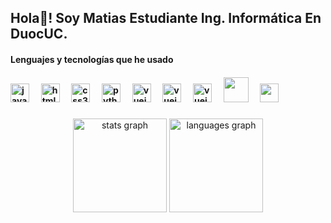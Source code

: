 <h2 align="left">Hola👋! Soy Matias Estudiante Ing. Informática En DuocUC.</h2>
 <h4>Lenguajes y tecnologías que he usado</h4<>
 <br>
<div align="left" style="margin-top:20px">
  <img src="https://cdn.jsdelivr.net/gh/devicons/devicon/icons/javascript/javascript-original.svg" height="30" alt="javascript logo"  />
  <img width="12" />
  <img src="https://cdn.jsdelivr.net/gh/devicons/devicon/icons/html5/html5-original.svg" height="30" alt="html5 logo"  />
  <img width="12" />
  <img src="https://cdn.jsdelivr.net/gh/devicons/devicon/icons/css3/css3-original.svg" height="30" alt="css3 logo"  />
  <img width="12" />
  <img src="https://cdn.jsdelivr.net/gh/devicons/devicon/icons/python/python-original.svg" height="30" alt="python logo"  />
  <img width="12" />
  <img src="https://cdn.jsdelivr.net/gh/devicons/devicon/icons/vuejs/vuejs-original.svg" height="30" alt="vuejs logo"  />
 <img width="12" />
  <img src="https://cdn.jsdelivr.net/gh/devicons/devicon/icons/java/java-original.svg" height="30" alt="vuejs logo"  />
 <img width="12" />
  <img src="https://cdn.jsdelivr.net/gh/devicons/devicon/icons/mysql/mysql-original.svg" height="30" alt="vuejs logo"  />
 <img width="12" />
 <link rel="stylesheet" type='text/css' href="https://cdn.jsdelivr.net/gh/devicons/devicon@latest/devicon.min.css" />  
 <img src="https://cdn.jsdelivr.net/gh/devicons/devicon@latest/icons/oracle/oracle-original.svg" height="40" />
 <img width="12"/>
 <img src="https://cdn.jsdelivr.net/gh/devicons/devicon@latest/icons/vscode/vscode-original.svg" height="30" />
          
</div>

###

<div align="left">
</div>

###

<div align="center">
  <img src="https://github-readme-stats.vercel.app/api?username=MatiDroid21&hide_title=false&hide_rank=false&show_icons=true&include_all_commits=true&count_private=true&disable_animations=false&theme=dracula&locale=en&hide_border=false&order=1" height="150" alt="stats graph"  />
  <img src="https://github-readme-stats.vercel.app/api/top-langs?username=MatiDroid21&locale=en&hide_title=false&layout=compact&card_width=320&langs_count=5&theme=dracula&hide_border=false&order=2" height="150" alt="languages graph"  />
</div>

###

<br clear="both">



###
